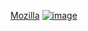 [Mozilla](https://phabricator.services.mozilla.com/p/cvl123abc/)
[![image](https://www.codewars.com/users/Chris-Vander-Linden/badges/large)](https://www.codewars.com/users/Chris-Vander-Linden)
